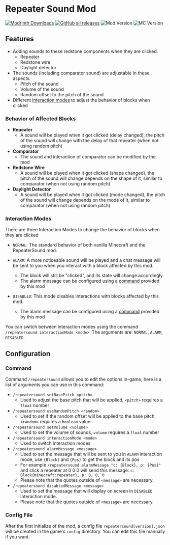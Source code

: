 # Repeater Sound Mod

[![Modrinth Downloads](https://img.shields.io/modrinth/dt/vt4lfXNC?color=%2300AF5C&logo=modrinth&style=flat-square)](https://modrinth.com/mod/repeater-sound)
[![GitHub all releases](https://img.shields.io/github/downloads/HeyBlack233/RepeaterSoundMod/total?color=191970&logo=github&logoColor=181717&style=flat-square)](https://github.com/HeyBlack233/RepeaterSoundMod/releases)
![Mod Version](https://img.shields.io/badge/Version-1.4.0-orange?style=flat-square)
![MC Version](https://img.shields.io/badge/Minecraft-1.16%20--%201.20-blue?style=flat-square)

## Features

- Adding sounds to these redstone components when they are clicked.
  - Repeater
  - Redstone wire
  - Daylight detector
- The sounds (including comparator sound) are adjustable in these aspects.
  - Pitch of the sound
  - Volume of the sound
  - Random offset to the pitch of the sound
- Different [interaction modes](#interaction-modes) to adjust the behavior of blocks when clicked

### Behavior of Affected Blocks

- **Repeater**
  - A sound will be played when it got clicked (delay changed), the pitch of the sound will change with the delay of that repeater (when not using random pitch)
- **Comparator**
  - The sound and interaction of comparator can be modified by the mod
- **Redstone Wire**
  - A sound will be played when it got clicked (shape changed), the pitch of the sound will change depends on the shape of it, similar to comparator (when not using random pitch)
- **Daylight Detector**
  - A sound will be played when it got clicked (mode changed), the pitch of the sound will change depends on the mode of it, similar to comparator (when not using random pitch)

### Interaction Modes

There are three Interaction Modes to change the behavior of blocks when they are clicked

- `NORMAL`: The standard behavior of both vanilla Minecraft and the RepeaterSound mod.

- `ALARM`: A more noticeable sound will be played and a chat message will be sent to you when you interact with a block affected by this mod. 
  - The block will still be "clicked", and its state will change accordingly.
  - The alarm message can be configured using a [command](#command) provided by this mod

- `DISABLED`: This mode disables interactions with blocks affected by this mod.
  - The alarm message can be configured using a [command](#command) provided by this mod

You can switch between interaction modes using the command `/repeatersound interactionMode <mode>`. The arguments are: `NORMAL`, `ALARM`, `DISABLED`.

## Configuration

### Command

Command `/repeatersound` allows you to edit the options in-game, here is a list of arguments you can use in this command:

- `/repeatersound setBasePitch <pitch>`
  - Used to adjust the base pitch that will be applied, `<pitch>` requires a `float` number
- `/repeatersound useRandomPitch <random>`
  - Used to set if the random offset will be applied to the base pitch, `<random>` requires a `boolean` value
- `/repeatersound setVolume <volume>`
  - Used to set the volume of sounds, `volume` requires a `float` number
- `/repeatersound interactionMode <mode>`
  - Used to switch interaction modes
- `/repeatersound alarmMessage <message>`
  - Used to set the message that will be sent to you in `ALARM` interaction mode, use `{Block}` and `{Pos}` to get the block and its pos
  - For example `/repeatersound alarmMessage "c: {Block}, p: {Pos}"` and click a repeater at 0 0 0 will send this message: `c: Block{minecraft:repeater}, p: 0, 0, 0`
  - Please note that the quotes outside of `<message>` are necessary.
- `/repeatersound disabledMessage <message>`
  - Used to set the message that will display on screen in `DISABLED` interaction mode.
  - Please note that the quotes outside of `<message>` are necessary.

### Config File

After the first initialize of the mod, a config file `repeatersound[version].json` will be created in the game's `config` directory. You can edit this file manually if you want.
